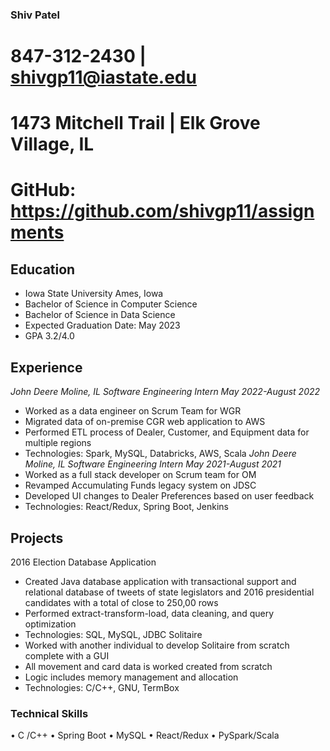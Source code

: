 ### Shiv Patel
# 847-312-2430 | shivgp11@iastate.edu
# 1473 Mitchell Trail | Elk Grove Village, IL 
# GitHub: https://github.com/shivgp11/assignments

## Education
- Iowa State University Ames, Iowa
- Bachelor of Science in Computer Science
- Bachelor of Science in Data Science 
- Expected Graduation Date: May 2023
- GPA 3.2/4.0

## Experience
_John Deere Moline, IL
Software Engineering Intern May 2022-August 2022_
- Worked as a data engineer on Scrum Team for WGR
- Migrated data of on-premise CGR web application to AWS
- Performed ETL process of Dealer, Customer, and Equipment data for multiple regions
- Technologies: Spark, MySQL, Databricks, AWS, Scala
_John Deere Moline, IL
Software Engineering Intern May 2021-August 2021_
- Worked as a full stack developer on Scrum team for OM
- Revamped Accumulating Funds legacy system on JDSC
- Developed UI changes to Dealer Preferences based on user feedback
- Technologies: React/Redux, Spring Boot, Jenkins

## Projects
2016 Election Database Application
- Created Java database application with transactional support and relational database of 
tweets of state legislators and 2016 presidential candidates with a total of close to 
250,00 rows
- Performed extract-transform-load, data cleaning, and query optimization
- Technologies: SQL, MySQL, JDBC
Solitaire 
- Worked with another individual to develop Solitaire from scratch complete with a GUI
- All movement and card data is worked created from scratch
- Logic includes memory management and allocation
- Technologies: C/C++, GNU, TermBox

### Technical Skills
• C /C++
• Spring Boot
• MySQL
• React/Redux
• PySpark/Scala
